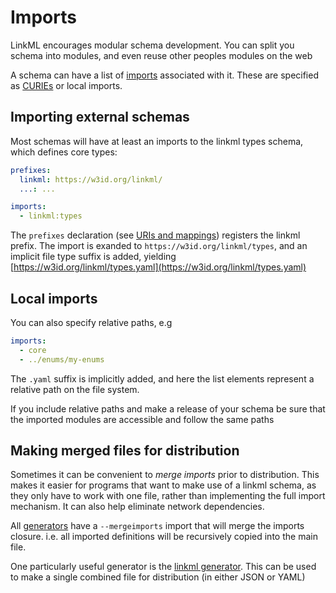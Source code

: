 # Imports

LinkML encourages modular schema development. You can split you schema into modules, and even reuse other peoples modules on the web

A schema can have a list of [imports](https://w3id.org/linkml/imports) associated with it. These are specified as [CURIEs](curies) or local imports.

## Importing external schemas

Most schemas will have at least an imports to the linkml types schema, which defines core types:

```yaml
prefixes:
  linkml: https://w3id.org/linkml/
  ...: ...

imports:
  - linkml:types
```

The `prefixes` declaration (see [URIs and
mappings](uris-and-mappings.md)) registers the linkml prefix. The
import is exanded to `https://w3id.org/linkml/types`, and an implicit
file type suffix is added, yielding [https://w3id.org/linkml/types.yaml](https://w3id.org/linkml/types.yaml)

## Local imports

You can also specify relative paths, e.g

```yaml
imports:
  - core
  - ../enums/my-enums
```

The `.yaml` suffix is implicitly added, and here the list elements represent a relative path on the file system.

If you include relative paths and make a release of your schema be
sure that the imported modules are accessible and follow the same
paths



## Making merged files for distribution

Sometimes it can be convenient to *merge imports* prior to
distribution. This makes it easier for programs that want to make use
of a linkml schema, as they only have to work with one file, rather
than implementing the full import mechanism. It can also help
eliminate network dependencies.

All [generators](../generators/) have a `--mergeimports` import that
will merge the imports closure. i.e. all imported definitions will be
recursively copied into the main file.

One particularly useful generator is the [linkml
generator](../generators/linkml). This can be used to make a single
combined file for distribution (in either JSON or YAML)
